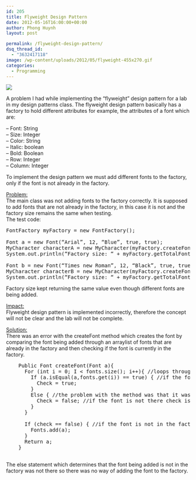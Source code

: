 ```yaml
---
id: 205
title: Flyweight Design Pattern
date: 2012-05-16T16:00:00+00:00
author: Phong Huynh
layout: post

permalink: /flyweight-design-pattern/
dsq_thread_id:
  - "3632417118"
image: /wp-content/uploads/2012/05/flyweight-455x270.gif
categories:
  - Programming
---
```

![](/wp-content/uploads/2012/05/flyweight-455x270.gif)
<p class="drop-cap">
  A problem I had while implementing the “flyweight” design pattern for a lab in my design patterns class. The flyweight design pattern basically has a factory to hold different attributes for example, the attributes of a font which are: 
</p>

<div>
  <p>
    &#8211; Font: String<br /> &#8211; Size: Integer<br /> &#8211; Color: String<br /> &#8211; Italic: boolean<br /> &#8211; Bold: Boolean<br /> &#8211; Row: Integer<br /> &#8211; Column: Integer
  </p>

  <p>
    To implement the design pattern we must add different fonts to the factory, only if the font is not already in the factory.
  </p>

  <p>
    <span style="text-decoration: underline;">Problem:</span><br /> The main class was not adding fonts to the factory correctly. It is supposed to add fonts that are not already in the factory, in this case it is not and the factory size remains the same when testing.<br /> The test code:
  </p>

<pre>
FontFactory myFactory = new FontFactory();

Font a = new Font(“Arial”, 12, “Blue”, true, true);
MyCharacter characterA = new MyCharacter(myFactory.createFont(a));
System.out.println(“Factory size: “ + myFactory.getTotalFonts());

Font b = new Font(“Times new Roman”, 12, “Black”, true, true);
MyCharacter characterB = new MyCharacter(myFactory.createFont(b));
System.out.println(“Factory size: “ + myFactory.getTotalFonts());
</pre>


  <p>
    Factory size kept returning the same value even though different fonts are being added.
  </p>

  <p>
    <span style="text-decoration: underline;">Impact:</span><br /> Flyweight design pattern is implemented incorrectly, therefore the concept will not be clear and the lab will not be complete.
  </p>

  <p>
    <span style="text-decoration: underline;">Solution:</span><br /> There was an error with the createFont method which creates the font by comparing the font being added through an arraylist of fonts that are already in the factory and then checking if the font is currently in the factory.
  </p>


  <pre>
    Public Font createFont(Font a){
      For (int i = 0; I < fonts.size(); i++){ //loops through the factory list of fonts
        If (a.isEqual(a,fonts.get(i)) == true) { //if the font being added is there then it will not be //added
          Check = true;
        }
        Else { //the problem with the method was that it was missing the else statement
          Check = false; //if the font is not there check is false
        }
      }

      If (check == false) { //if the font is not in the factory then it will be added
        Fonts.add(a);
      }
      Return a;
    }
  </pre>

  <p>
    The else statement which determines that the font being added is not in the factory was not there so there was no way of adding the font to the factory.
  </p>
</div>
